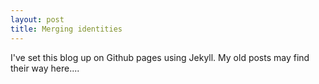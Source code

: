 ```yaml
---
layout: post
title: Merging identities
---
```


I've set this blog up on Github pages using Jekyll. My old posts may find their way here....